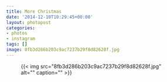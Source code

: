 ```yaml
---
title: More Christmas
date: '2014-12-10T10:29:45+00:00'
layout: photopost
categories:
- photos
- instagram
tags: []
image: 8fb3d286b203c9ac7237b29f8d82628f.jpg
---
```


<figure class="photo photo--square">
  {{< img src="8fb3d286b203c9ac7237b29f8d82628f.jpg" alt="" caption="" >}}

</figure>




